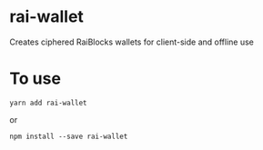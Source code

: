 # rai-wallet

Creates ciphered RaiBlocks wallets for client-side and offline use

# To use

```
yarn add rai-wallet
```

or

```
npm install --save rai-wallet
```
